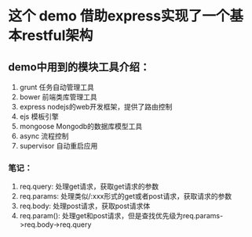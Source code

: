 # 这个 demo 借助express实现了一个基本restful架构

## demo中用到的模块工具介绍：
1. grunt 任务自动管理工具
2. bower 前端类库管理工具
3. express nodejs的web开发框架，提供了路由控制
4. ejs 模板引擎
5. mongoose Mongodb的数据库模型工具
6. async 流程控制
7. supervisor 自动重启应用

### 笔记：
1. req.query: 处理get请求，获取get请求的参数
2. req.params: 处理类似/:xxx形式的get或者post请求，获取请求的参数
3. req.body: 处理post请求，获取post请求体
4. req.param(): 处理get和post请求，但是查找优先级为req.params->req.body->req.query
